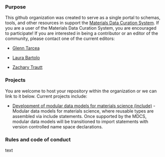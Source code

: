 ### Purpose

This github organization was created to serve as a single portal to schemas, tools, and other resources in support the [Materials Data Curation System](https://mgi.nist.gov/materials-data-curation-system). If you are a user of the Materials Data Curation System, you are encouraged to participate! If you are interested in being a contributor or an editor of the community, please contact one of the current editors:

* [Glenn Tarcea](https://github.com/gtarcea)

* [Laura Bartolo](https://github.com/lbartolo)

* [Zachary Trautt](https://github.com/ztrautt)

### Projects

You are welcome to host your repository within the organization or we can link to it below. Current projects include:

* [Development of modular data models for materials science (include)](https://github.com/MDCS-community/modular-data-models-include) - Modular data models for materials science, where reusable types are assembled via include statements. Once supported by the MDCS, modular data models will be transitioned to import statements with version controlled name space declarations.

### Rules and code of conduct
text 

